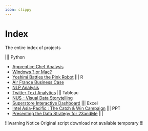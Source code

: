 ```yaml
---
icon: clippy
---
```


# Index

The entire index of projects

||| Python

- [Apprentice Chef Analysis](https://marvin-jung.github.io/portfolio/featured_projects/apprentice_chef_analysis_report/)
- [Windows ? or Mac?](https://marvin-jung.github.io/portfolio/featured_projects/windows_or_mac/)
- [Yoshimi Battles the Pink Robot](https://marvin-jung.github.io/portfolio/more_projects/yoshimi_battles_the_pink_robot/)
||| R
- [Air France Business Case](https://marvin-jung.github.io/portfolio/more_projects/air_france_business_case/)
- [NLP Analysis](https://marvin-jung.github.io/portfolio/more_projects/nlp_analysis/)
- [Twitter Text Analytics](https://marvin-jung.github.io/portfolio/featured_projects/twitter_text_analytics/)
||| Tableau
- [NUS - Visual Data Storytelling](https://marvin-jung.github.io/portfolio/more_projects/nus_-_visual_data_storytelling/)
- [Superstore Interactive Dashboard](https://marvin-jung.github.io/portfolio/featured_projects/superstore_interactive_dashboard/)
||| Excel
- [Intel Asia-Pacific : The Catch & Win Campaign](https://marvin-jung.github.io/portfolio/featured_projects/intel_asia-pacific_-_the_catch__win_campaign/)
||| PPT
- [Presenting the Data Strategy for 23andMe](https://marvin-jung.github.io/portfolio/more_projects/presenting_the_data_strategy_for_23andme/)
|||

!!!warning Notice
Original script download not available temporary
!!!
